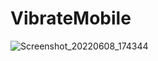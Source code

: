 # VibrateMobile

![Screenshot_20220608_174344](https://user-images.githubusercontent.com/42431637/172613720-b396087d-398f-41c8-ae02-9eb3cd96a4fe.png)
